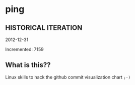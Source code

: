 # ping

## HISTORICAL ITERATION
2012-12-31

Incremented: 7159

## What is this?? 
Linux skills to hack the github commit visualization chart `;-)`

